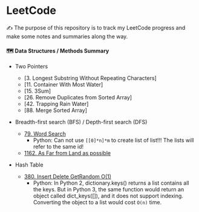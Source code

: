# LeetCode
:writing_hand: The purpose of this repository is to track my LeetCode progress and make some notes and summaries along the way.


#### :world_map: Data Structures / Methods Summary
- Two Pointers
  - [3. Longest Substring Without Repeating Characters]
  - [11. Container With Most Water]
  - [15. 3Sum]
  - [26. Remove Duplicates from Sorted Array]
  - [42. Trapping Rain Water]
  - [88. Merge Sorted Array]
  
- Breadth-first search (BFS) / Depth-first search (DFS)
  - [79. Word Search](79_word_search_v2.py)
    - Python: Can not use `[[0]*n]*m` to create list of list!!! The lists will refer to the same id!
  - [1162. As Far from Land as possible](1162_As_Far_from_Land_as_Possible.py)

- Hash Table
  - [380. Insert Delete GetRandom O(1)](380_insert_delete_getrandom.py)
    - Python: In Python 2, dictionary.keys() returns a list contains all the keys. But in Python 3, the same function would return an object called dict_keys([]), and it does not support indexing. Converting the object to a list would cost `O(n)` time.
